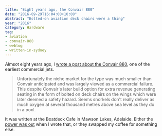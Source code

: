 ```yaml
---
title: "Eight years ago, the Convair 880"
date: "2016-09-29T16:04:00+10:00"
abstract: "Bolted-on aviation deck chairs were a thing"
year: "2016"
category: Hardware
tag:
- aviation
- convair-880
- weblog
- written-in-sydney
---
```

Almsot eight years ago, I [wrote a post about the Convair 880], one of the earliest commercial jets.

> Unfortunately the niche market for the type was much smaller than Convair anticipated and was largely viewed as a commercial failure. This despite Convair's later build option for extra revenue generating seating in the form of bolted on deck chairs on the wings which were later deemed a safety hazard. Seems snorkels don't really deliver as much oxygen at several thousand metres above sea level as they do in a pool.

It was written at the Boatdeck Cafe in Mawson Lakes, Adelaide. Either the [power was out] when I wrote that, or they swapped my coffee for something else.

[wrote a post about the Convair 880]: https://rubenerd.com/p2207/
[power was out]: https://rubenerd.com/a-week-of-posts-at-once/

